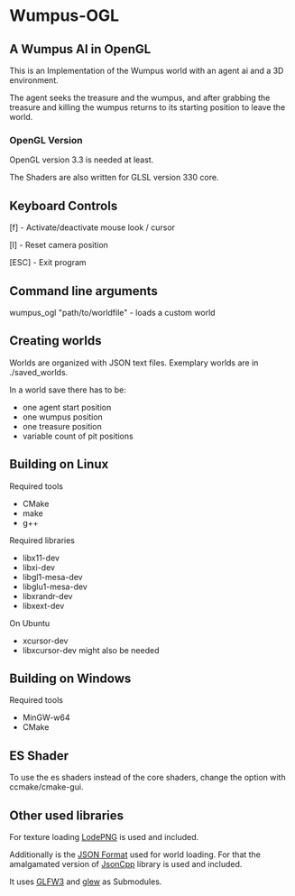 Wumpus-OGL
==========

A Wumpus AI in OpenGL
-------

This is an Implementation of the Wumpus world
with an agent ai and a 3D environment.

The agent seeks the treasure and the wumpus,
and after grabbing the treasure and killing the wumpus returns
to its starting position to leave the world.

### OpenGL Version
OpenGL version 3.3 is needed at least.

The Shaders are also written for GLSL version 330 core.

Keyboard Controls
-------

[f]   - Activate/deactivate mouse look / cursor

[l]   - Reset camera position

[ESC] - Exit program

Command line arguments
-------

wumpus_ogl "path/to/worldfile" - loads a custom world

Creating worlds
-------

Worlds are organized with JSON text files.
Exemplary worlds are in ./saved_worlds.

In a world save there has to be:
* one agent start position
* one wumpus position
* one treasure position
* variable count of pit positions

Building on Linux
-------

Required tools

- CMake
- make
- g++ 

Required libraries
- libx11-dev
- libxi-dev
- libgl1-mesa-dev
- libglu1-mesa-dev
- libxrandr-dev
- libxext-dev

On Ubuntu
- xcursor-dev
- libxcursor-dev
might also be needed

Building on Windows
-------

Required tools

- MinGW-w64
- CMake

ES Shader
-------

To use the es shaders instead of the core shaders, change the option with ccmake/cmake-gui.

Other used libraries
-------

For texture loading [LodePNG](http://lodev.org/lodepng/) is used and included.

Additionally is the [JSON Format](http://json.org/) used for world loading.
For that the amalgamated version of [JsonCpp](https://github.com/open-source-parsers/jsoncpp) library is used and included.

It uses [GLFW3](https://github.com/glfw/glfw) and [glew](https://github.com/omniavinco/glew-cmake) as Submodules.
